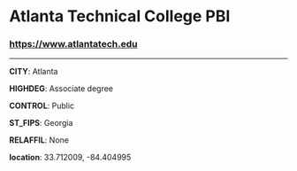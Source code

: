 # Atlanta Technical College PBI
### https://www.atlantatech.edu
---
**CITY**: Atlanta

**HIGHDEG**: Associate degree

**CONTROL**: Public

**ST_FIPS**: Georgia

**RELAFFIL**: None

**location**: 33.712009, -84.404995